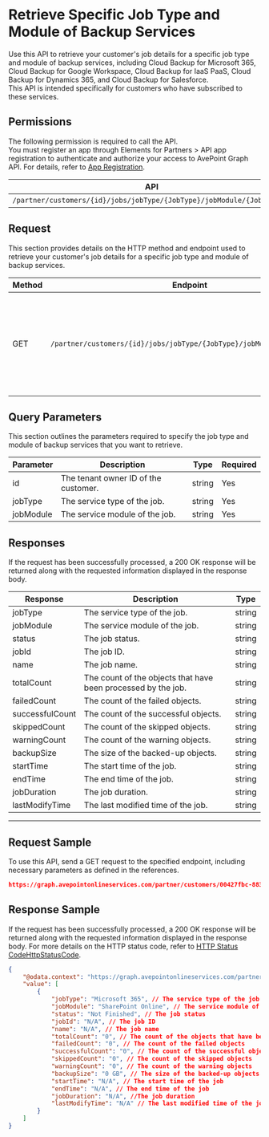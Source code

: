 # Retrieve Specific Job Type and Module of Backup Services

Use this API to retrieve your customer's job details for a specific job type and module of backup services, including Cloud Backup for Microsoft 365, Cloud Backup for Google Workspace, Cloud Backup for IaaS PaaS, Cloud Backup for Dynamics 365, and Cloud Backup for Salesforce.
<br>This API is intended specifically for customers who have subscribed to these services.

## Permissions  

The following permission is required to call the API.  
You must register an app through Elements for Partners > API app registration to authenticate and authorize your access to AvePoint Graph API. For details, refer to [App Registration](https://cdn.avepoint.com/assets/apelements-webhelp/avepoint-elements-for-partners/index.htm#!Documents/appregistration.htm).

| API | Permission  |
|-----------|--------|
| `/partner/customers/{id}/jobs/jobType/{JobType}/jobModule/{JobModule}` | partner.jobs.read.all  |  

## Request 

This section provides details on the HTTP method and endpoint used to retrieve your customer's job details for a specific job type and module of backup services.

| Method| Endpoint | Description |
|-----------|--------|-------|
| GET | `/partner/customers/{id}/jobs/jobType/{JobType}/jobModule/{JobModule}` | Retrieves your customer's job details for a specific job type and module of the backup services. |

## Query Parameters

This section outlines the parameters required to specify the job type and module of backup services that you want to retrieve.

| Parameter | Description | Type | Required |
| --- | --- | --- | --- |
| id | The tenant owner ID of the customer. | string | Yes |
| jobType | The service type of the job. | string | Yes |
| jobModule | The service module of the job. | string | Yes |

## Responses

If the request has been successfully processed, a 200 OK response will be returned along with the requested information displayed in the response body.

| Response | Description | Type |
| --- | --- | --- |
| jobType | The service type of the job. | string |
| jobModule | The service module of the job. | string |
| status | The job status. | string |
| jobId | The job ID. | string |
| name | The job name. | string |
| totalCount | The count of the objects that have been processed by the job. | string |
| failedCount | The count of the failed objects. | string |
| successfulCount | The count of the successful objects. | string |
| skippedCount | The count of the skipped objects. | string |
| warningCount | The count of the warning objects. | string |
| backupSize | The size of the backed-up objects. | string |
| startTime | The start time of the job. | string |
| endTime | The end time of the job. | string |
| jobDuration | The job duration. | string |
| lastModifyTime | The last modified time of the job. | string |

***
## Request Sample

To use this API, send a GET request to the specified endpoint, including necessary parameters as defined in the references. 

```json
https://graph.avepointonlineservices.com/partner/customers/00427fbc-8832-46cf-a1d2-582fa46ec638/jobs/jobType/Microsoft 365/jobModule/SharePoint Online
```

## Response Sample

If the request has been successfully processed, a 200 OK response will be returned along with the requested information displayed in the response body. For more details on the HTTP status code, refer to [HTTP Status Code](/docs/use-avepoint-graph-modern-API/##HTTP-Status-Code)[HttpStatusCode](https://learn.avepoint.com/docs/Use-AvePoint-Graph-Modern-API.html#http-status-code).

```json 
{
    "@odata.context": "https://graph.avepointonlineservices.com/partner/$metadata#Collection(Portal.Api.Model.BackUpJob)",
    "value": [
        {
            "jobType": "Microsoft 365", // The service type of the job
            "jobModule": "SharePoint Online", // The service module of the job
            "status": "Not Finished", // The job status
            "jobId": "N/A", // The job ID
            "name": "N/A", // The job name
            "totalCount": "0", // The count of the objects that have been processed by the job
            "failedCount": "0", // The count of the failed objects
            "successfulCount": "0", // The count of the successful objects
            "skippedCount": "0", // The count of the skipped objects
            "warningCount": "0", // The count of the warning objects
            "backupSize": "0 GB", // The size of the backed-up objects
            "startTime": "N/A", // The start time of the job
            "endTime": "N/A", // The end time of the job
            "jobDuration": "N/A", //The job duration
            "lastModifyTime": "N/A" // The last modified time of the job
        }
    ]
}
